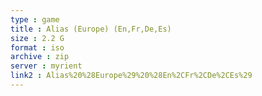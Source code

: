 ```yaml
---
type : game
title : Alias (Europe) (En,Fr,De,Es)
size : 2.2 G
format : iso
archive : zip
server : myrient
link2 : Alias%20%28Europe%29%20%28En%2CFr%2CDe%2CEs%29
---
```

